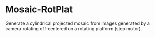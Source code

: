 Mosaic-RotPlat
==============

Generate a cylindrical projected mosaic from images generated by a camera rotating off-centered on a rotating platform (step motor).
